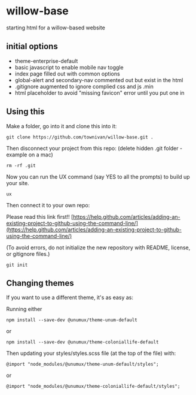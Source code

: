 # willow-base
starting html for a willow-based website

## initial options

* theme-enterprise-default
* basic javascript to enable mobile nav toggle
* index page filled out with common options
* global-alert and secondary-nav commented out but exist in the html
* .gitignore augmented to ignore complied css and js .min
* html placeholder to avoid "missing favicon" error until you put one in

## Using this 
Make a folder, go into it and clone this into it:

    git clone https://github.com/townivan/willow-base.git .

Then disconnect your project from this repo: (delete hidden .git folder - example on a mac)

    rm -rf .git

Now you can run the UX command (say YES to all the prompts) to build up your site.

    ux

Then connect it to your own repo: 

Please read this link first!!
[https://help.github.com/articles/adding-an-existing-project-to-github-using-the-command-line/](https://help.github.com/articles/adding-an-existing-project-to-github-using-the-command-line/)

(To avoid errors, do not initialize the new repository with README, license, or gitignore files.)

    git init



## Changing themes
If you want to use a different theme, it's as easy as:

Running either

    npm install --save-dev @unumux/theme-unum-default

or

    npm install --save-dev @unumux/theme-coloniallife-default

Then updating your styles/styles.scss file (at the top of the file) with:

    @import "node_modules/@unumux/theme-unum-default/styles";

or

    @import "node_modules/@unumux/theme-coloniallife-default/styles";
